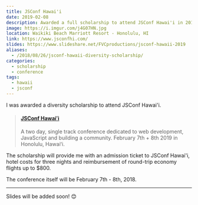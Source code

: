 ```yaml
---
title: JSConf Hawai'i
date: 2019-02-08
description: Awarded a full scholarship to attend JSConf Hawai'i in 2019 🌺
image: https://i.imgur.com/j4G07HN.jpg
location: Waikiki Beach Marriott Resort - Honolulu, HI
link: https://www.jsconfhi.com/
slides: https://www.slideshare.net/FVCproductions/jsconf-hawaii-2019
aliases:
  - /2018/08/26/jsconf-hawaii-diversity-scholarship/
categories:
  - scholarship
  - conference
tags:
  - hawaii
  - jsconf
---
```


I was awarded a diversity scholarship to attend JSConf Hawai'i.

<blockquote class="embedly-card" data-card-controls="0"><h4><a href="https://www.jsconfhi.com/">JSConf Hawaiʻi</a></h4><p>A two day, single track conference dedicated to web development, JavaScript and building a community. February 7th + 8th 2019 in Honolulu, Hawaiʻi.</p></blockquote>
<script async src="//cdn.embedly.com/widgets/platform.js" charset="UTF-8"></script>

<!-- prettier-ignore -->
The scholarship will provide me with an admission ticket to JSConf Hawai'i, hotel costs for three nights and reimbursement of round-trip economy flights up to $800.

The conference itself will be February 7th - 8th, 2018.

---

Slides will be added soon! 😊
